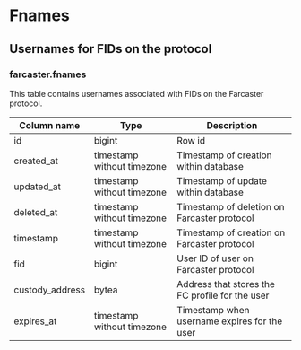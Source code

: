 # Fnames

## **Usernames for FIDs on the protocol**

### **farcaster.fnames**

This table contains usernames associated with FIDs on the Farcaster protocol.

| **Column name**       | **Type**                        | **Description**                                           |
| --------------------- | ------------------------------- | --------------------------------------------------------- |
| id                    | bigint                          | Row id                                                    |
| created\_at           | timestamp without timezone      | Timestamp of creation within database                     |
| updated\_at           | timestamp without timezone      | Timestamp of update within database                       |
| deleted\_at           | timestamp without timezone      | Timestamp of deletion on Farcaster protocol               |
| timestamp             | timestamp without timezone      | Timestamp of creation on Farcaster protocol               |
| fid                   | bigint                          | User ID of user on Farcaster protocol                     |
| custody\_address      | bytea                           | Address that stores the FC profile for the user           |
| expires\_at           | timestamp without timezone      | Timestamp when username expires for the user              |
